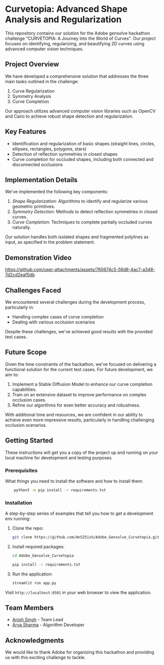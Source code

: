 # Curvetopia: Advanced Shape Analysis and Regularization

This repository contains our solution for the Adobe gensolve hackathon challenge "CURVETOPIA: A Journey into the World of Curves". Our project focuses on identifying, regularizing, and beautifying 2D curves using advanced computer vision techniques.

## Project Overview

We have developed a comprehensive solution that addresses the three main tasks outlined in the challenge:

1. Curve Regularization
2. Symmetry Analysis
3. Curve Completion

Our approach utilizes advanced computer vision libraries such as OpenCV and Cairo to achieve robust shape detection and regularization.

## Key Features

- Identification and regularization of basic shapes (straight lines, circles, ellipses, rectangles, polygons, stars)
- Detection of reflection symmetries in closed shapes
- Curve completion for occluded shapes, including both connected and disconnected occlusions

## Implementation Details

We've implemented the following key components:

1. _Shape Regularization_: Algorithms to identify and regularize various geometric primitives.
2. _Symmetry Detection_: Methods to detect reflection symmetries in closed curves.
3. _Curve Completion_: Techniques to complete partially occluded curves naturally.

Our solution handles both isolated shapes and fragmented polylines as input, as specified in the problem statement.

## Demonstration Video

https://github.com/user-attachments/assets/760674c5-56d8-4ac7-a348-7d2cd2eaf0db

## Challenges Faced

We encountered several challenges during the development process, particularly in:

- Handling complex cases of curve completion
- Dealing with various occlusion scenarios

Despite these challenges, we've achieved good results with the provided test cases.

## Future Scope

Given the time constraints of the hackathon, we've focused on delivering a functional solution for the current test cases. For future development, we aim to:

1. Implement a Stable Diffusion Model to enhance our curve completion capabilities.
2. Train on an extensive dataset to improve performance on complex occlusion cases.
3. Refine our algorithms for even better accuracy and robustness.

With additional time and resources, we are confident in our ability to achieve even more impressive results, particularly in handling challenging occlusion scenarios.

## Getting Started

These instructions will get you a copy of the project up and running on your local machine for development and testing purposes.

### Prerequisites

What things you need to install the software and how to install them:

```sh
    python3 -m pip install -r requirements.txt
```

### Installation

A step-by-step series of examples that tell you how to get a development env running:

1. Clone the repo:

   ```sh
   git clone https://github.com/An525ish/Adobe_Gensolve_Curvetopia.git
   ```

2. Install required packages:

   ```sh
   cd Adobe_Gensolve_Curvetopia
   ```

   ```sh
   pip install -r requirements.txt
   ```

3. Run the application:
   ```sh
   streamlit run app.py
   ```

Visit `http://localhost:8501` in your web browser to view the application.

## Team Members

- [Anish Singh](https://github.com/An525ish) - Team Lead
- [Arya Sharma](https://github.com/aryasharma001) - Algorithm Developer

## Acknowledgments

We would like to thank Adobe for organizing this hackathon and providing us with this exciting challenge to tackle.
